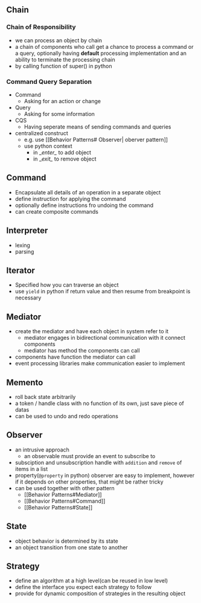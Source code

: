 ## Chain
### Chain of Responsibility
- we can process an object by chain
- a chain of components who call get a chance to process a command or a query, optionally having **default** processing implementation and an ability to terminate the processing chain
- by calling function of super() in python

### Command Query Separation
- Command
	-  Asking for an action or change
- Query
	- Asking for some information
- CQS
	- Having seperate means of sending commands and queries
- centralized construct
	- e.g. use [[Behavior Patterns# Observer| oberver pattern]] 
	- use python context
		- in \__enter\__ to add object
		- in \__exit\__ to remove object

## Command
- Encapsulate all details of an operation in a separate object
- define instruction for applying the command
- optionally define instructions fro undoing the command
- can create composite commands

## Interpreter
- lexing 
- parsing

## Iterator
- Specified how you can traverse an object
- use `yield` in python if return value and then resume from breakpoint is necessary 

## Mediator
- create the mediator and have each object in system refer to it
	- mediator engages in bidirectional communication with it connect components
	- mediator has method the components can call
- components have function the mediator can call
- event processing libraries make communication easier to implement

## Memento
- roll back state arbitrarily
- a token / handle class with no function of its own, just save piece of datas
- can be used to undo and redo operations

## Observer
- an intrusive approach
	- an observable must provide an event to subscribe to
- subsciption and unsubscription handle with `addition` and `remove` of items in a list
- property(`@property` in python) observer are easy to implement, however if it depends on other properties, that might be rather tricky
- can be used together with other pattern
	- [[Behavior Patterns#Mediator]]
	- [[Behavior Patterns#Command]]
	- [[Behavior Patterns#State]]

## State
- object behavior is determined by its state
- an object transition from one state to another

## Strategy
- define an algorithm at a high level(can be reused in low level)
- define the interface you expect each strategy to follow 
- provide for dynamic composition of strategies in the resulting object